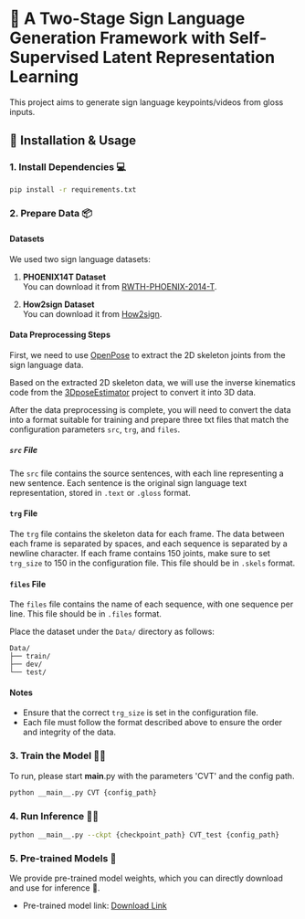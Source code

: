 # 🤟 A Two-Stage Sign Language Generation Framework with Self-Supervised Latent Representation Learning

This project aims to  generate sign language keypoints/videos from gloss inputs.

## 🚀 Installation & Usage

### 1. Install Dependencies 💻

```bash
pip install -r requirements.txt
```

### 2. Prepare Data 📦 

#### Datasets

We used two sign language datasets:

1. **PHOENIX14T Dataset**  
   You can download it from [RWTH-PHOENIX-2014-T](https://www-i6.informatik.rwth-aachen.de/~koller/RWTH-PHOENIX-2014-T/).

2. **How2sign Dataset**  
   You can download it from [How2sign](https://how2sign.github.io/#download).

####  Data Preprocessing Steps

First, we need to use [OpenPose](https://github.com/CMU-Perceptual-Computing-Lab/openpose) to extract the 2D skeleton joints from the sign language data. 

Based on the extracted 2D skeleton data, we will use the inverse kinematics code from the [3DposeEstimator](https://github.com/gopeith/SignLanguageProcessing) project to convert it into 3D data.

After the data preprocessing is complete, you will need to convert the data into a format suitable for training and prepare three txt files that match the configuration parameters `src`, `trg`, and `files`.

##### `src` File

The `src` file contains the source sentences, with each line representing a new sentence. Each sentence is the original sign language text representation, stored in `.text` or `.gloss` format.

#### `trg` File

The `trg` file contains the skeleton data for each frame. The data between each frame is separated by spaces, and each sequence is separated by a newline character. If each frame contains 150 joints, make sure to set `trg_size` to 150 in the configuration file. This file should be in `.skels` format.

#### `files` File

The `files` file contains the name of each sequence, with one sequence per line. This file should be in `.files` format.

Place the dataset under the `Data/` directory as follows:

```
Data/
├── train/
├── dev/
└── test/
```

#### Notes

- Ensure that the correct `trg_size` is set in the configuration file.
- Each file must follow the format described above to ensure the order and integrity of the data.
  
### 3. Train the Model 🏋️‍♂️

To run, please start __main__.py with the parameters 'CVT' and the config path.

```bash
python __main__.py CVT {config_path}
```

### 4. Run Inference 🧑‍💻

```bash
python __main__.py --ckpt {checkpoint_path} CVT_test {config_path}
```
### 5. Pre-trained Models 🎯

We provide pre-trained model weights, which you can directly download and use for inference 🔄.

- Pre-trained model link: [Download Link](https://drive.google.com/drive/folders/1X5E0Q64WOpyIMKLmKmaYlSf_wFbEFtV0?usp=sharing)

